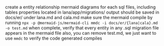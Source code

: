create a entity relationship mermaid diagrams for each sql files, including tables properties located in lana/app/migrations/
output should be saved in docs/er/ under lana.md and cala.md
make sure the mermaid compile by running `npx -p @mermaid-js/mermaid-cli mmdc -i docs/er/{lana|cala}.md -o test.md`
when complete, verify that every entity in any .sql migration file appears in the mermaid file
also, you can remove test.md, we just want to use `mmdc` to verify the code generated compiles
